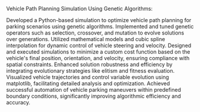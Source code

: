 Vehicle Path Planning Simulation Using Genetic Algorithms:

Developed a Python-based simulation to optimize vehicle path planning for parking scenarios using genetic algorithms.
Implemented and tuned genetic operators such as selection, crossover, and mutation to evolve solutions over generations.
Utilized mathematical models and cubic spline interpolation for dynamic control of vehicle steering and velocity.
Designed and executed simulations to minimize a custom cost function based on the vehicle's final position, orientation, and velocity, ensuring compliance with spatial constraints.
Enhanced solution robustness and efficiency by integrating evolutionary strategies like elitism and fitness evaluation.
Visualized vehicle trajectories and control variable evolution using matplotlib, facilitating detailed analysis and optimization.
Achieved successful automation of vehicle parking maneuvers within predefined boundary conditions, significantly improving algorithmic efficiency and accuracy.